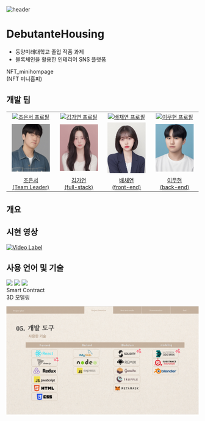 ![header](https://capsule-render.vercel.app/api?type=waving&color=auto&height=300&section=header&text=DebutanteHousing&fontSize=90&animation=fadeIn&fontAlignY=38&desc=DecoratingTheRoom&descAlignY=51&descAlign=62)

# DebutanteHousing 
* 동양미래대학교 졸업 작품 과제
* 블록체인을 활용한 인테리어 SNS 플랫폼
  

NFT_minihompage  
(NFT 미니홈피)  

## 개발 팀
<table>
<tr>
<td align="center" width="150px">
<a href="[https://github.com/JorokGom](https://github.com/JorokGom)" target="_blank">
<a href="https://github.com/JorokGom"><img height="100px" width="100px" src="https://avatars.githubusercontent.com/u/105807668?v=4" alt="조은서 프로필"/></a>
</a>
</td>
<td align="center" width="150px">
<a href="[https://github.com/gokite227](https://github.com/gokite227)" target="_blank">
<a href="https://github.com/gokite227"><img height="100px" width="100px" src="https://avatars.githubusercontent.com/u/102020249?v=4" alt="김가연 프로필"/></a>
</a>
</td>
<td align="center" width="150px">
<a href="[https://github.com/chaeee1](https://github.com/chaeee1)" target="_blank">
<a href="https://github.com/chaeee1"><img height="100px" width="100px" src="https://avatars.githubusercontent.com/u/129547484?v=4" alt="배채연 프로필"/></a>
</a>
</td>
<td align="center" width="150px">
<a href="[https://github.com/poro912](https://github.com/poro912)" target="_blank">
<a href="https://github.com/poro912"><img height="100px" width="100px" src="https://avatars.githubusercontent.com/u/40479447?v=4" alt="이무현 프로필"/></a>
</a>
</td>
</tr>

<tr>
  <td align="center"><img width="100px" src="/img/은서.jpg" alt="은서img"/></td>
  <td align="center"><img width="100px" src="/img/가연.jpg" alt="가연img"/></td>
  <td align="center"><img width="100px" src="/img/채연.jpg" alt="채연img"/></td>
  <td align="center"><img width="100px" src="/img/무현.jpg" alt="무현img"/></td>
</tr>

<tr>
<td align="center">
<a href="[https://github.com/]()" target="_blank">
조은서<br />(Team Leader)
</a>
</td>
<td align="center">
<a href="[https://github.com/]()" target="_blank">
김가연<br />(full-stack)
</a>
</td>
<td align="center">
<a href="[https://github.com/]()" target="_blank">
배채연<br />(front-end)
</a>
</td>
<td align="center">
<a href="[https://github.com/poro912](https://github.com/poro912)" target="_blank">
이무현<br />(back-end)
</a>
</td>
</tr>
</table>

## 개요

## 시현 영상

[![Video Label](https://img.youtube.com/vi/WExQ_lgkmLk/0.jpg)](https://www.youtu.be/WExQ_lgkmLk)

## 사용 언어 및 기술
<img src="https://img.shields.io/badge/nodejs-339933?style=for-the-badge&logo=nodedotjs&logoColor=white"></img>
<img src="https://img.shields.io/badge/React-61DAFB?style=for-the-badge&logo=react&logoColor=white">
<img src="https://img.shields.io/badge/mysql-4479A1?style=for-the-badge&logo=mysql&logoColor=white"></br>
Smart Contract</br>
3D 모델링</br>

<img src="/img/stact.png"/>

